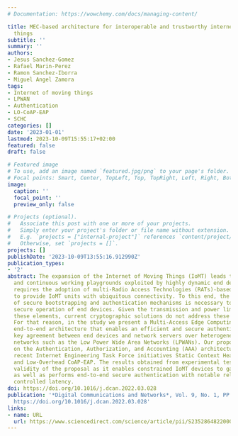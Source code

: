 ```yaml
---
# Documentation: https://wowchemy.com/docs/managing-content/

title: MEC-based architecture for interoperable and trustworthy internet of moving
  things
subtitle: ''
summary: ''
authors:
- Jesus Sanchez-Gomez
- Rafael Marin-Perez
- Ramon Sanchez-Iborra
- Miguel Angel Zamora
tags:
- Internet of moving things
- LPWAN
- Authentication
- LO-CoAP-EAP
- SCHC
categories: []
date: '2023-01-01'
lastmod: 2023-10-09T15:55:17+02:00
featured: false
draft: false

# Featured image
# To use, add an image named `featured.jpg/png` to your page's folder.
# Focal points: Smart, Center, TopLeft, Top, TopRight, Left, Right, BottomLeft, Bottom, BottomRight.
image:
  caption: ''
  focal_point: ''
  preview_only: false

# Projects (optional).
#   Associate this post with one or more of your projects.
#   Simply enter your project's folder or file name without extension.
#   E.g. `projects = ["internal-project"]` references `content/project/deep-learning/index.md`.
#   Otherwise, set `projects = []`.
projects: []
publishDate: '2023-10-09T13:55:16.912990Z'
publication_types:
- '2'
abstract: The expansion of the Internet of Moving Things (IoMT) leads to limitless
  and continuous working playgrounds exploited by highly dynamic end devices. This
  requires the adoption of multi-Radio Access Technologies (RATs)-based strategies
  to provide IoMT units with ubiquitous connectivity. To this end, the development
  of secure bootstrapping and authentication mechanisms is necessary to permit the
  secure operation of end devices. Given the transmission and power limitations of
  these elements, current cryptographic solutions do not address these stringent requirements.
  For that reason, in the study we present a Multi-Access Edge Computing (MEC)-based
  end-to-end architecture that enables an efficient and secure authentication and
  key agreement between end devices and network servers over heterogeneous resource-limited
  networks such as the Low Power Wide Area Networks (LPWANs). Our proposal is based
  on the Authentication, Authorization, and Accounting (AAA) architecture and the
  recent Internet Engineering Task Force initiatives Static Context Header Compression
  and Low-Overhead CoAP-EAP. The results obtained from experimental tests reveal the
  validity of the proposal as it enables constrained IoMT devices to gain IPv6 connectivity
  as well as performs end-to-end secure authentication with notable reliability and
  controlled latency.
doi: https://doi.org/10.1016/j.dcan.2022.03.028
publication: '*Digital Communications and Networks*, Vol. 9, No. 1, PP. 270-279, DOI:
  https://doi.org/10.1016/j.dcan.2022.03.028'
links:
- name: URL
  url: https://www.sciencedirect.com/science/article/pii/S2352864822000499
---
```

